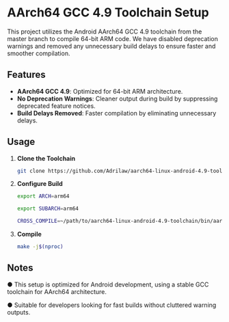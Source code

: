 # AArch64 GCC 4.9 Toolchain Setup

This project utilizes the Android AArch64 GCC 4.9 toolchain from the master branch to compile 64-bit ARM code. We have disabled deprecation warnings and removed any unnecessary build delays to ensure faster and smoother compilation.

## Features
- **AArch64 GCC 4.9**: Optimized for 64-bit ARM architecture.
- **No Deprecation Warnings**: Cleaner output during build by suppressing deprecated feature notices.
- **Build Delays Removed**: Faster compilation by eliminating unnecessary delays.

## Usage

1. **Clone the Toolchain**
   ```bash
   git clone https://github.com/Adrilaw/aarch64-linux-android-4.9-toolchain/ -b master
   
2. **Configure Build**
   ```bash
   export ARCH=arm64
   
   export SUBARCH=arm64
   
   CROSS_COMPILE=~/path/to/aarch64-linux-android-4.9-toolchain/bin/aarch64-linux-android-

4. **Compile**
   ```bash
   make -j$(nproc)

## Notes
● This setup is optimized for Android development, using a stable GCC toolchain for AArch64 architecture.

● Suitable for developers looking for fast builds without cluttered warning outputs.

   
   
